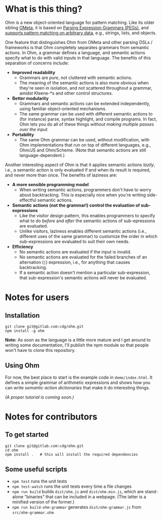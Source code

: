 What is this thing?
===================

Ohm is a new object-oriented language for pattern matching. Like its older sibling [OMeta](https://github.com/alexwarth/ometa-js), it is based on [Parsing Expression Grammars (PEGs)](http://en.wikipedia.org/wiki/Parsing_expression_grammar), and [supports pattern matching on arbitrary data](http://tinlizzie.org/~awarth/papers/dls07.pdf), e.g., strings, lists, and objects.

One feature that distinguishes Ohm from OMeta and other parsing DSLs / frameworks is that Ohm completely separates grammars from semantic actions. In Ohm, a grammar defines a language, and semantic actions specify what to do with valid inputs in that language. The benefits of this separation of concerns include:

* __Improved readability__
    - Grammars are *pure*, not cluttered with semantic actions.
    - The meaning of the semantic actions is also more obvious when they're seen in isolation, and not scattered throughout a grammar, amidst Kleene-*s and other control structures.
* __Better modularity__
    - Grammars and semantic actions can be extended independently, using familiar object-oriented mechanisms.
    - The same grammar can be used with different semantic actions to (for instance) parse, syntax highlight, and compile programs. In fact, Ohm lets you do all of these things *without making multiple passes over the input*.
* __Portability__
    - The same Ohm grammar can be used, without modification, with Ohm implementations that run on top of different languages, e.g., Ohm/JS and Ohm/Scheme. (Note that semantic actions are still language-dependent.)

Another interesting aspect of Ohm is that it applies semantic actions *lazily*, i.e., a semantic action is only evaluated if and when its result is required, and never more than once. The benefits of laziness are:

* __A more sensible programming model__
    - When writing semantic actions, programmers don't have to worry about backtracking. This is especially nice when you're writing side-effectful semantic actions.
* __Semantic actions (not the grammar!) control the evaluation of sub-expressions__
    - Like the visitor design pattern, this enables programmers to specify what to do *before* and *after* the semantic actions of sub-epressions are evaluated.
    - Unlike visitors, laziness enables different semantic actions (i.e., different uses of the same grammar) to customize the order in which sub-expressions are evaluated to suit their own needs.
* __Efficiency__
    - No semantic actions are evaluated if the input is invalid.
    - No semantic actions are evaluated for the failed branches of an alternation (`|`) expression, i.e., for anything that causes backtracking.
    - If a semantic action doesn't mention a particular sub-expression, that sub-expression's semantic actions will never be evaluated.

Notes for users
===============

Installation
------------

    git clone git@gitlab.com:cdg/ohm.git
    npm install -g ohm

**Note:** As soon as the language is a little more mature and I get around to writing some documentation, I'll publish the npm module so that people won't have to clone this repository.

Using Ohm
---------

For now, the best place to start is the example code in `demo/index.html`. It defines a simple grammar of arithmetic expressions and shows how you can write *semantic action dictionaries* that make it do interesting things.

*(A proper tutorial is coming soon.)*

Notes for contributors
======================

To get started
--------------

    git clone git@gitlab.com:cdg/ohm.git
    cd ohm
    npm install .   # this will install the required dependencies

Some useful scripts
-------------------

* `npm test` runs the unit tests
* `npm test-watch` runs the unit tests every time a file changes
* `npm run build` builds `dist/ohm.js` and `dist/ohm.min.js`, which are stand-alone "binaries" that can be included in a webpage. (The latter is a minified version of the former.)
* `npm run build-ohm-grammar` generates `dist/ohm-grammar.js` from `src/ohm-grammar.ohm`
